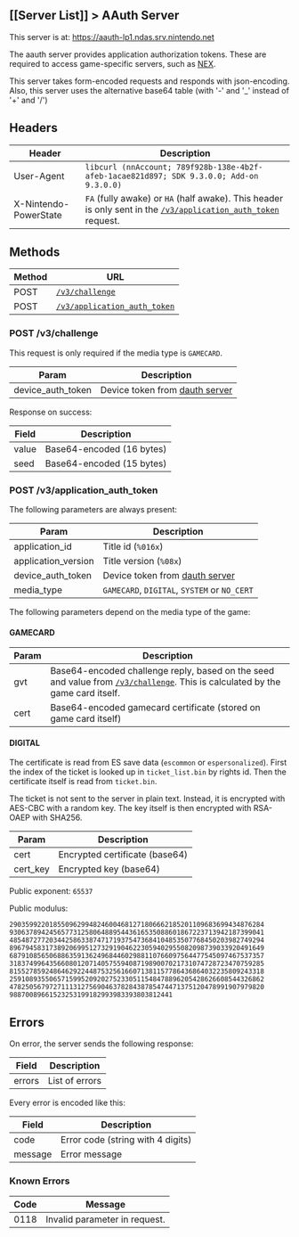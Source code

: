 [[Server List]] > AAuth Server
---

This server is at: https://aauth-lp1.ndas.srv.nintendo.net

The aauth server provides application authorization tokens. These are required to access game-specific servers, such as [NEX](NEX-Overview-(Game-Servers)).

This server takes form-encoded requests and responds with json-encoding. Also, this server uses the alternative base64 table (with '-' and '_' instead of '+' and '/')

## Headers
| Header | Description |
| --- | --- |
| User-Agent | `libcurl (nnAccount; 789f928b-138e-4b2f-afeb-1acae821d897; SDK 9.3.0.0; Add-on 9.3.0.0)` |
| X-Nintendo-PowerState | `FA` (fully awake) or `HA` (half awake). This header is only sent in the <code><a href="#post-v3application_auth_token">/v3/application_auth_token</a></code> request. |

## Methods
| Method | URL |
| --- | --- |
| POST | <code><a href="#post-v3challenge">/v3/challenge</a></code> |
| POST | <code><a href="#post-v3application_auth_token">/v3/application_auth_token</a></code> |

### POST /v3/challenge
This request is only required if the media type is `GAMECARD`.

| Param | Description |
| --- | --- |
| device_auth_token | Device token from [dauth server](DAuth-Server) |

Response on success:

| Field | Description |
| --- | --- |
| value | Base64-encoded (16 bytes) |
| seed | Base64-encoded (15 bytes) |

### POST /v3/application_auth_token
The following parameters are always present:

| Param | Description |
| --- | --- |
| application_id | Title id (`%016x`) |
| application_version | Title version (`%08x`) |
| device_auth_token | Device token from [dauth server](DAuth-Server) |
| media_type | `GAMECARD`, `DIGITAL`, `SYSTEM` or `NO_CERT` |

The following parameters depend on the media type of the game:

#### GAMECARD
| Param | Description |
| --- | --- |
| gvt | Base64-encoded challenge reply, based on the seed and value from <code><a href="#post-v3challenge">/v3/challenge</a></code>. This is calculated by the game card itself. |
| cert | Base64-encoded gamecard certificate (stored on game card itself) |

#### DIGITAL
The certificate is read from ES save data (`escommon` or `espersonalized`). First the index of the ticket is looked up in `ticket_list.bin` by rights id. Then the certificate itself is read from `ticket.bin`.

The ticket is not sent to the server in plain text. Instead, it is encrypted with AES-CBC with a random key. The key itself is then encrypted with RSA-OAEP with SHA256.

| Param | Description |
| --- | --- |
| cert | Encrypted certificate (base64) |
| cert_key | Encrypted key (base64) |

Public exponent: `65537`

Public modulus:
```
2903599220185509629948246004681271806662185201109683699434876284
9306378942456577312580648895443616535088601867223713942187399041
4854872772034425863387471719375473684104853507768450203982749294
8967945831738920699512732919046223059402955082098739033920491649
6879108565068863591362496844602988110766097564477545097467537357
3183749964356608012071405755940871989007021731074728723470759285
8155278592486462922448753256166071381157786436864032235809243318
2591089355065715995209202752330511548478896205428626608544326862
4782505679727111312756904637828438785474471375120478991907979820
98870089661523253199182993983393803812441
```

## Errors
On error, the server sends the following response:

| Field | Description |
| --- | --- |
| errors | List of errors |

Every error is encoded like this:

| Field | Description |
| --- | --- |
| code | Error code (string with 4 digits) |
| message | Error message |

### Known Errors
| Code | Message |
| --- | --- |
| 0118 | Invalid parameter in request. |